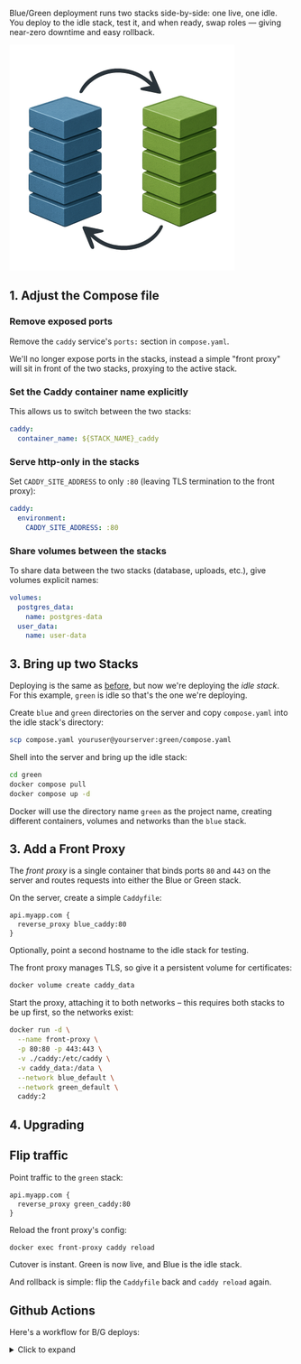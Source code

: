 Blue/Green deployment runs two stacks side-by-side: one live, one idle. You
deploy to the idle stack, test it, and when ready, swap roles — giving
near-zero downtime and easy rollback.

![Blue/Green](assets/bluegreen.png)

## 1. Adjust the Compose file

### Remove exposed ports

Remove the `caddy` service's `ports:` section in `compose.yaml`.

We'll no longer expose ports in the stacks, instead a simple "front proxy" will
sit in front of the two stacks, proxying to the active stack.

### Set the Caddy container name explicitly

This allows us to switch between the two stacks:

```yaml title="compose.yaml"
caddy:
  container_name: ${STACK_NAME}_caddy
```

### Serve http-only in the stacks

Set `CADDY_SITE_ADDRESS` to only `:80` (leaving TLS termination to the front
proxy):

```yaml title="compose.yaml"
caddy:
  environment:
    CADDY_SITE_ADDRESS: :80
```

### Share volumes between the stacks

To share data between the two stacks (database, uploads, etc.), give volumes
explicit names:

```yaml title="compose.yaml"
volumes:
  postgres_data:
    name: postgres-data
  user_data:
    name: user-data
```

## 3. Bring up two Stacks

Deploying is the same as [before](deploying.md), but now we're deploying the
_idle stack_. For this example, `green` is idle so that's the one we're
deploying.

Create `blue` and `green` directories on the server and copy `compose.yaml`
into the idle stack's directory:

```sh
scp compose.yaml youruser@yourserver:green/compose.yaml
```

Shell into the server and bring up the idle stack:

```sh
cd green
docker compose pull
docker compose up -d
```

Docker will use the directory name `green` as the project name, creating
different containers, volumes and networks than the `blue` stack.

## 3. Add a Front Proxy

The _front proxy_ is a single container that binds ports `80` and `443` on the
server and routes requests into either the Blue or Green stack.

On the server, create a simple `Caddyfile`:

```caddyfile title="caddy/Caddyfile"
api.myapp.com {
  reverse_proxy blue_caddy:80
}
```

Optionally, point a second hostname to the idle stack for testing.

The front proxy manages TLS, so give it a persistent volume for certificates:

```sh
docker volume create caddy_data
```

Start the proxy, attaching it to both networks – this requires both stacks to
be up first, so the networks exist:

```sh
docker run -d \
  --name front-proxy \
  -p 80:80 -p 443:443 \
  -v ./caddy:/etc/caddy \
  -v caddy_data:/data \
  --network blue_default \
  --network green_default \
  caddy:2
```

## 4. Upgrading

## Flip traffic

Point traffic to the `green` stack:

```caddyfile title="Caddyfile"
api.myapp.com {
  reverse_proxy green_caddy:80
}
```

Reload the front proxy's config:

```sh
docker exec front-proxy caddy reload
```

Cutover is instant. Green is now live, and Blue is the idle stack.

And rollback is simple: flip the `Caddyfile` back and `caddy reload` again.

## Github Actions

Here's a workflow for B/G deploys:

<details>
<summary>Click to expand</summary>

```yaml title=".github/workflows/ci.yaml"
name: Deploy

on:
  push:
    branches:
      - main

jobs:
  deploy:
    runs-on: ubuntu-latest
    steps:
      - name: Checkout code
        uses: actions/checkout@v4

      - name: Start SSH agent
        uses: webfactory/ssh-agent@v0.9.0
        with:
          ssh-private-key: ${{ secrets.VPS_SSH_KEY }}

      - name: Get the idle stack
        id: idle
        run: |
          ACTIVE=$(ssh -i ~/.ssh/id_rsa -o StrictHostKeyChecking=no \
            ${{ secrets.VPS_USER }}@${{ secrets.VPS_HOST }} \
            'cat active_stack 2>/dev/null || echo blue')

          if [ "$ACTIVE" = "blue" ]; then
            echo "IDLE=green" >> $GITHUB_OUTPUT
          else
            echo "IDLE=blue" >> $GITHUB_OUTPUT
          fi
          echo "ACTIVE=$ACTIVE" >> $GITHUB_OUTPUT

      - name: Copy compose.yaml to idle stack
        uses: appleboy/scp-action@master
        with:
          host: ${{ secrets.VPS_HOST }}
          username: ${{ secrets.VPS_USER }}
          port: 22
          key: ${{ secrets.VPS_SSH_KEY }}
          source: "compose.yaml"
          target: "${{ steps.idle.outputs.IDLE }}/"

      - name: Deploy idle stack
        uses: appleboy/ssh-action@v1.0.3
        with:
          host: ${{ secrets.VPS_HOST }}
          username: ${{ secrets.VPS_USER }}
          key: ${{ secrets.VPS_SSH_KEY }}
          envs: GHCR_PAT
          script: |
            set -euo pipefail
            echo "${{ steps.idle.outputs.ACTIVE }}" > active_stack
            cd ${{ steps.idle.outputs.IDLE }}
            echo "$GHCR_PAT" | docker login ghcr.io -u "${{ github.actor }}" --password-stdin
            DOCKER_CLIENT_TIMEOUT=300 COMPOSE_HTTP_TIMEOUT=300 docker compose pull -q
            STACK_NAME=${{ steps.idle.outputs.IDLE }} docker compose up -d
        env:
          GHCR_PAT: ${{ secrets.GHCR_PAT }}
```

If you want to auto-flip between blue and green, add this extra task:

```yaml
- name: Flip traffic
  uses: appleboy/ssh-action@v1.0.3
  with:
    host: ${{ secrets.VPS_HOST }}
    username: ${{ secrets.VPS_USER }}
    key: ${{ secrets.VPS_SSH_KEY }}
    script: |
      if [ "${{ steps.idle.outputs.IDLE }}" = "blue" ]; then
        sed -i 's/green_caddy/blue_caddy/g' caddy/Caddyfile
      else
        sed -i 's/blue_caddy/green_caddy/g' caddy/Caddyfile
      fi
      docker exec front-proxy caddy reload --config /etc/caddy/Caddyfile
      echo "${{ steps.idle.outputs.IDLE }}" > active_stack
```

</details>
